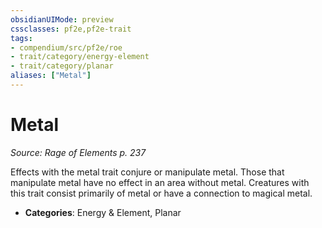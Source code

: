 ```yaml
---
obsidianUIMode: preview
cssclasses: pf2e,pf2e-trait
tags:
- compendium/src/pf2e/roe
- trait/category/energy-element
- trait/category/planar
aliases: ["Metal"]
---
```

# Metal  
*Source: Rage of Elements p. 237*  

Effects with the metal trait conjure or manipulate metal. Those that manipulate metal have no effect in an area without metal. Creatures with this trait consist primarily of metal or have a connection to magical metal.

- **Categories**: Energy & Element, Planar